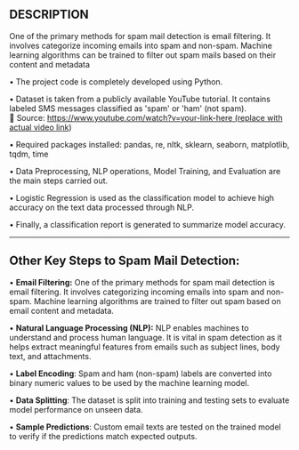 ## DESCRIPTION
One of the primary methods for spam mail detection is email filtering. It involves categorize incoming emails into spam and non-spam. Machine learning algorithms can be trained to filter out spam mails based on their content and metadata

• The project code is completely developed using Python.

• Dataset is taken from a publicly available YouTube tutorial. It contains labeled SMS messages classified as 'spam' or 'ham' (not spam).  
📌 Source: [https://www.youtube.com/watch?v=your-link-here (replace with actual video link](https://youtu.be/rxkGItX5gGE?si=oRZKppOMfOAw8sbX))

• Required packages installed: pandas, re, nltk, sklearn, seaborn, matplotlib, tqdm, time

• Data Preprocessing, NLP operations, Model Training, and Evaluation are the main steps carried out.

• Logistic Regression is used as the classification model to achieve high accuracy on the text data processed through NLP.

• Finally, a classification report is generated to summarize model accuracy.


---

## Other Key Steps to Spam Mail Detection:

• **Email Filtering:** One of the primary methods for spam mail detection is email filtering. It involves categorizing incoming emails into spam and non-spam. Machine learning algorithms are trained to filter out spam based on email content and metadata.

• **Natural Language Processing (NLP):** NLP enables machines to understand and process human language. It is vital in spam detection as it helps extract meaningful features from emails such as subject lines, body text, and attachments.

• **Label Encoding**: Spam and ham (non-spam) labels are converted into binary numeric values to be used by the machine learning model.

• **Data Splitting**: The dataset is split into training and testing sets to evaluate model performance on unseen data.

• **Sample Predictions**: Custom email texts are tested on the trained model to verify if the predictions match expected outputs.

